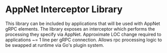 # AppNet Interceptor Library

This library can be included by applications that will be used with AppNet gRPC elements. The library exposes an interceptor which performs the processing they specify via AppNet. Approximate LOC change required to applications ~= 1 line per gRPC connection. Allows rpc processing logic to be swapped at runtime via Go's plugin system.